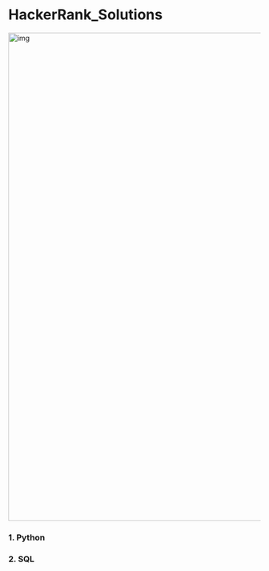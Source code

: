 # HackerRank_Solutions
 
<img width="974" alt="img" src="https://user-images.githubusercontent.com/56617914/104814951-f2446d80-5854-11eb-9772-3a6ef01d7f29.png">


### 1. Python

### 2. SQL
